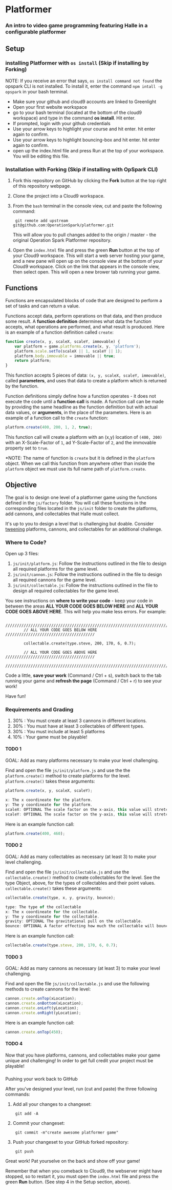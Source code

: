 # Platformer

### An intro to video game programming featuring Halle in a configurable platformer

## Setup

### installing Platformer with `os install` (Skip if installing by Forking)
NOTE: If you receive an error that says, `os install command not found` the opspark CLI is not installed. To install it, enter the command `npm intall -g opspark` in your bash terminal. 

* Make sure your github and cloud9 accounts are linked to Greenlight
* Open your first website workspace
* go to your bash terminal (located at the bottom of the cloud9 workspace) and type in the command **os install**. Hit enter.
* If prompted, login with your github credentials
* Use your arrow keys to highlight your course and hit enter. hit enter again to confirm.
* Use your arrow keys to highlight bouncing-box and hit enter. hit enter again to confirm.
* open up the index.html file and press Run at the top of your workspace. You will be editing this file.

### Installation with Forking (Skip if installing with OpSpark CLI)

1. Fork this repository on GitHub by clicking the **Fork** button at the top right of this repository webpage.
2. Clone the project into a Cloud9 workspace.
3. From the `bash` terminal in the console view, cut and paste the following command:
    
        git remote add upstream git@github.com:OperationSpark/platformer.git
    
    This will allow you to pull changes added to the origin / master - the original Operation Spark Platformer repository.
4. Open the `index.html` file and press the green **Run** button at the top of your Cloud9 workspace. This will start a web server hosting your game, and a new pane will open up on the console view at the bottom of your Cloud9 workspace. Click on the link that appears in the console view, then select open. This will open a new brower tab running your game.

## Functions

Functions are encapsulated blocks of code that are designed to perform a set of tasks and can return a value. 

Functions accept data, perform operations on that data, and then produce some result. A **function definition** determines what data the function accepts, what operations are performed, and what result is produced. Here is an example of a function definition called `create`:

```javascript
function create(x, y, scaleX, scaleY, immovable) {
    var platform = game.platforms.create(x, y, 'platform');
    platform.scale.setTo(scaleX || 1, scaleY || 1);
    platform.body.immovable = immovable || true;
    return platform;
}
```

This function accepts 5 pieces of data: `(x, y, scaleX, scaleY, immovable)`, called **parameters**, and uses that data to create a platform which is returned by the function. 

Function definitions simply define how a function operates - it does not execute the code until a **function call** is made. A function call can be made by providing the same headline as the function definition but with actual data values, or **arguments**, in the place of the parameters. Here is an example of a function call to the `create` function:

```javascript
platform.create(400, 200, 1, 2, true);
```

This function call will create a platform with an (x,y) location of `(400, 200)` with an X-Scale-Factor of `1`, ad Y-Scale-Factor of `2`, and the immovable property set to `true`. 

*NOTE: The name of function is `create` but it is defined in the `platform` object. When we call this function from anywhere other than inside the `platform` object we must use its full name path of `platform.create`.

## Objective

The goal is to design one level of a platformer game using the functions defined in the `js/factory` folder. You will call these functions in the corresponding files located in the `js/init` folder to create the platforms, add cannons, and collectables that Halle must collect.

It's up to you to design a level that is challenging but doable. Consider <a href="http://phaser.io/examples/v2/category/tweens" target="_blank">tweening</a> platforms, cannons, and collectables for an additional challenge.

### Where to Code?

Open up 3 files:

1. `js/init/platform.js`: Follow the instructions outlined in the file to design all required platforms for the game level.
2. `js/init/cannon.js`: Follow the instructions outlined in the file to design all required cannons for the game level.
3. `js/init/collectable.js`: Follow the instructions outlined in the file to design all required collectables for the game level.

You see instructions on **where to write your code** - keep your code in between the areas **ALL YOUR CODE GOES BELOW HERE** and **ALL YOUR CODE GOES ABOVE HERE**. This will help you make less errors. For example:

```
        ////////////////////////////////////////////////////////////////////////
        // ALL YOUR CODE GOES BELOW HERE ///////////////////////////////////////
        
        collectable.create(type.steve, 200, 170, 6, 0.7);
        
        // ALL YOUR CODE GOES ABOVE HERE ///////////////////////////////////////
        ////////////////////////////////////////////////////////////////////////
```

Code a little, **save your work** (Command / Ctrl + s), switch back to the tab running your game and **refresh the page** (Command / Ctrl + r) to see your work!

Have fun!

### Requirements and Grading
1. 30% : You must create at least 3 cannons in different locations. 
2. 30% : You must have at least 3 collectables of different types.
3. 30% : You must include at least 5 platforms 
4. 10% : Your game must be playable!

#### TODO 1

GOAL: Add as many platforms necessary to make your level challenging.

Find and open the file `js/init/platform.js` and use the the `platform.create()` method to create platforms for the level. `platform.create()` takes these arguments: 

```javascript      
platform.create(x, y, scaleX, scaleY);
 
x: The x coordineate for the platform.
y: The y coordineate for the platform.
scaleX: OPTIONAL The scale factor on the x-axis, this value will stretch the platform in width.
scaleY: OPTIONAL The scale factor on the y-axis, this value will stretch the platform in height.
 ```

Here is an example function call:

```javascript
platform.create(400, 460);
```
#### TODO 2

GOAL: Add as many collectables as necessary (at least 3) to make your level challenging.

Find and open the file `js/init/collectable.js` and use the `collectable.create()` method to create collectables for the level.
See the type Object, above, for the types of collectables and their point values. `collectable.create()` takes these arguments:

```javascript
collectable.create(type, x, y, gravity, bounce);

type: The type of the collectable
x: The x coordineate for the collectable.
y: The y coordineate for the collectable.
gravity: OPTIONAL The gravitational pull on the collectable.
bounce: OPTIONAL A factor effecting how much the collectable will bounce off platforms, etc.
```

Here is an example function call:

```javascript
collectable.create(type.steve, 200, 170, 6, 0.7);
```

#### TODO 3

GOAL: Add as many cannons as necessary (at least 3) to make your level challenging. 

Find and open the file `js/init/collectable.js` and use the following methods to create cannons for the level:
```javascript
cannon.create.onTop(xLocation);
cannon.create.onBottom(xLocation);
cannon.create.onLeft(yLocation);
cannon.create.onRight(yLocation); 
```

Here is an example function call:

```javascript
cannon.create.onTop(450);
```

#### TODO 4

Now that you have platforms, cannons, and collectables make your game unique and challenging! In order to get full credit your project must be playable!

###

Pushing your work back to GitHub

After you've designed your level, run (cut and paste) the three following commands:

1. Add all your changes to a changeset:
    
        git add -A
    
2. Commit your changeset:
    
        git commit -m"create awesome platformer game"
    
3. Push your changeset to your GitHub forked repository:
    
        git push
    

Great work! Pat yourselve on the back and show off your game!

Remember that when you comeback to Cloud9, the webserver might have stopped, so to restart it, you must open the `index.html` file and press the green **Run** button. (See step 4 in the Setup section, above).

